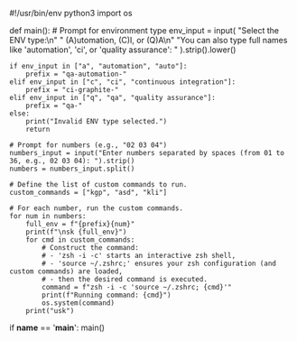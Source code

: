 #!/usr/bin/env python3
import os

def main():
    # Prompt for environment type
    env_input = input(
        "Select the ENV type:\n"
        "  (A)utomation, (C)I, or (Q)A\n"
        "You can also type full names like 'automation', 'ci', or 'quality assurance': "
    ).strip().lower()

    if env_input in ["a", "automation", "auto"]:
        prefix = "qa-automation-"
    elif env_input in ["c", "ci", "continuous integration"]:
        prefix = "ci-graphite-"
    elif env_input in ["q", "qa", "quality assurance"]:
        prefix = "qa-"
    else:
        print("Invalid ENV type selected.")
        return

    # Prompt for numbers (e.g., "02 03 04")
    numbers_input = input("Enter numbers separated by spaces (from 01 to 36, e.g., 02 03 04): ").strip()
    numbers = numbers_input.split()

    # Define the list of custom commands to run.
    custom_commands = ["kgp", "asd", "kli"]

    # For each number, run the custom commands.
    for num in numbers:
        full_env = f"{prefix}{num}"
        print(f"\nsk {full_env}")
        for cmd in custom_commands:
            # Construct the command:
            # - 'zsh -i -c' starts an interactive zsh shell,
            # - 'source ~/.zshrc;' ensures your zsh configuration (and custom commands) are loaded,
            # - then the desired command is executed.
            command = f"zsh -i -c 'source ~/.zshrc; {cmd}'"
            print(f"Running command: {cmd}")
            os.system(command)
        print("usk")

if __name__ == '__main__':
    main()
